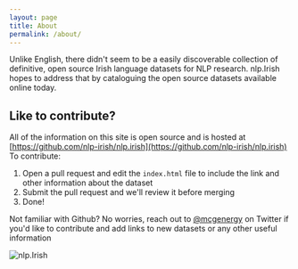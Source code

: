 ```yaml
---
layout: page
title: About
permalink: /about/
---
```


Unlike English, there didn't seem to be a easily discoverable collection of definitive, open source Irish language datasets for NLP research. nlp.Irish hopes to address that by cataloguing the open source datasets available online today.

## Like to contribute?
All of the information on this site is open source and is hosted at [https://github.com/nlp-irish/nlp.irish](https://github.com/nlp-irish/nlp.irish) To contribute:

1. Open a pull request and edit the `index.html` file to include the link and other information about the dataset
2. Submit the pull request and we'll review it before merging
3. Done!

Not familiar with Github? No worries, reach out to [@mcgenergy](www.twitter.com/mcgenergy) on Twitter if you'd like to contribute and add links to new datasets or any other useful information

![]({{site.baseurl}}/images/nlpirish_logo.png "nlp.Irish")
